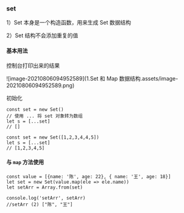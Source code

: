 ### set

1）Set 本身是一个构造函数，用来生成 Set 数据结构

2）Set 结构不会添加重复的值

#### 基本用法

控制台打印出来的结果

![image-20210806094952589](1.Set 和 Map 数据结构.assets/image-20210806094952589.png)

初始化

```
const set = new Set()
// 使用 ... 将 set 对象转为数组
let s = [...set]
// []

const set = new Set([1,2,3,4,4,5])
let s = [...set]
// [1,2,3,4,5]
```

#### 与 `map` 方法使用

```
const value = [{name: '陈', age: 22}, { name: '王', age: 18}]
let set = new Set(value.map(ele => ele.name))
let setArr = Array.from(set)

console.log('setArr', setArr)
//setArr (2) ["陈", "王"]
```

